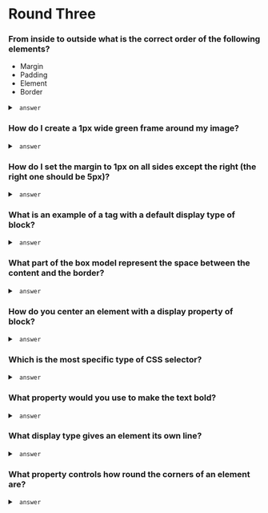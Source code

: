 Round Three
===========

### From inside to outside what is the correct order of the following elements?
- Margin
- Padding
- Element 
- Border

<details>
<summary> <code> answer </code> </summary>
<br>

1. Element 
2. -> Padding 
3. -> Border 
4. -> Margin

</details>


### How do I create a 1px wide green frame around my image? 

<details>
<summary> <code> answer </code> </summary>
<br>

+ `border: 1px solid green;`
+ width, style, color --  always in this order

</details>


### How do I set the margin to 1px on all sides except the right (the right one should be 5px)? 

<details>
<summary> <code> answer </code> </summary>
<br>

- `margin: 1px 5px 1px 1px;` _or_ `margin: 1px; margin-right: 5px;`
- `margin-right: 5px;` overrides the rest of the settings for the one side

</details>


### What is an example of a tag with a default display type of block? 

<details>
<summary> <code> answer </code> </summary>
<br>

`<div> or <p>`

</details>


### What part of the box model represent the space between the content and the border? 

<details>
<summary> <code> answer </code> </summary>
<br>

- `padding`. 
- `margin` is between the border and the other elements 

</details>


### How do you center an element with a display property of block? 

<details>
<summary> <code> answer </code> </summary>
<br>

- `margin: 0 auto;`
    + `text-align: center;` works for centering text inside of something
    + `margin: 0 auto;` will take any content and center it horizontally
    + tag names never influence layout properties 

</details>


### Which is the most specific type of CSS selector? 

<details>
<summary> <code> answer </code> </summary>
<br>

- `inline style`. 
- element is the least specific type of selector

</details>


### What property would you use to make the text bold? 

<details>
<summary> <code> answer </code> </summary>
<br>

- `font-weight: bold;`
    - font-weight affects darkness/lightness of the font element

</details>


### What display type gives an element its own line? 

<details>
<summary> <code> answer </code> </summary>
<br>

block

</details>


### What property controls how round the corners of an element are? 

<details>
<summary> <code> answer </code> </summary>
<br>

`border-radius:`

</details>